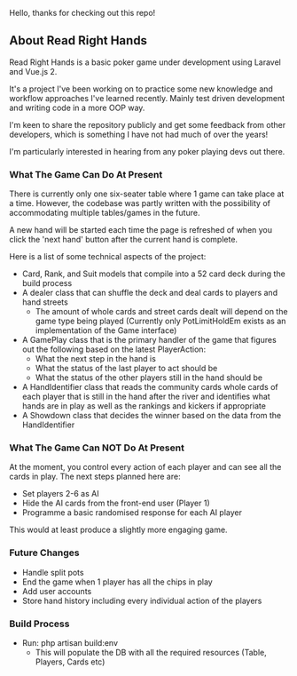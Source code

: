 Hello, thanks for checking out this repo!

## About Read Right Hands

Read Right Hands is a basic poker game under development using Laravel and Vue.js 2.

It's a project I've been working on to practice some new knowledge and workflow approaches I've learned recently. Mainly test driven development and writing code in a more OOP way.

I'm keen to share the repository publicly and get some feedback from other developers, which is something I have not had much of over the years!

I'm particularly interested in hearing from any poker playing devs out there.

### What The Game Can Do At Present

There is currently only one six-seater table where 1 game can take place at a time. However, the codebase was partly written with the possibility of accommodating multiple tables/games in the future.

A new hand will be started each time the page is refreshed of when you click the 'next hand' button after the current hand is complete.

Here is a list of some technical aspects of the project:

- Card, Rank, and Suit models that compile into a 52 card deck during the build process
- A dealer class that can shuffle the deck and deal cards to players and hand streets
  - The amount of whole cards and street cards dealt will depend on the game type being played (Currently only PotLimitHoldEm exists as an implementation of the Game interface)
- A GamePlay class that is the primary handler of the game that figures out the following based on the latest PlayerAction:
  - What the next step in the hand is
  - What the status of the last player to act should be
  - What the status of the other players still in the hand should be
- A HandIdentifier class that reads the community cards whole cards of each player that is still in the hand after the river and identifies what hands are in play as well as the rankings and kickers if appropriate
- A Showdown class that decides the winner based on the data from the HandIdentifier

### What The Game Can NOT Do At Present

At the moment, you control every action of each player and can see all the cards in play. The next steps planned here are:

- Set players 2-6 as AI
- Hide the AI cards from the front-end user (Player 1)
- Programme a basic randomised response for each AI player

This would at least produce a slightly more engaging game.

### Future Changes

- Handle split pots
- End the game when 1 player has all the chips in play
- Add user accounts
- Store hand history including every individual action of the players

### Build Process

- Run: php artisan build:env
  - This will populate the DB with all the required resources (Table, Players, Cards etc)

